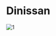 # Dinissan
![1](https://user-images.githubusercontent.com/11264002/192180485-f92952f3-bd46-4c36-885e-5feaeee5ede6.PNG)
